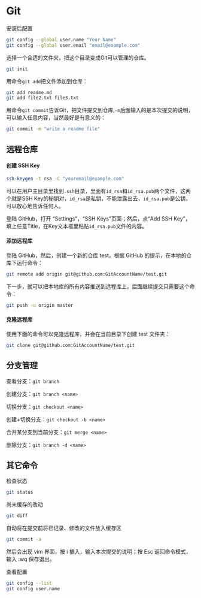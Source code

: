 # Git

安装后配置

```bash
git config --global user.name "Your Name"
git config --global user.email "email@example.com"
```

选择一个合适的文件夹，把这个目录变成Git可以管理的仓库。

```bash
git init
```

用命令`git add`把文件添加到仓库：

```bash
git add readme.md
git add file2.txt file3.txt
```

用命令`git commit`告诉Git，把文件提交到仓库,`-m`后面输入的是本次提交的说明，可以输入任意内容，当然最好是有意义的：

```bash
git commit -m "write a readme file"
```

## 远程仓库

#### 创建 SSH Key

```bash
ssh-keygen -t rsa -C "youremail@example.com"
```

可以在用户主目录里找到`.ssh`目录，里面有`id_rsa`和`id_rsa.pub`两个文件，这两个就是SSH Key的秘钥对，`id_rsa`是私钥，不能泄露出去，`id_rsa.pub`是公钥，可以放心地告诉任何人。

登陆 GitHub，打开 “Settings”，“SSH Keys”页面；然后，点“Add SSH Key”，填上任意Title，在Key文本框里粘贴`id_rsa.pub`文件的内容。

#### 添加远程库

登陆 GitHub，然后，创建一个新的仓库 test，根据 GitHub 的提示，在本地的仓库下运行命令：

```bash
git remote add origin git@github.com:GitAccountName/test.git
```

下一步，就可以把本地库的所有内容推送到远程库上，后面继续提交只需要这个命令：

```bash
git push -u origin master
```

#### 克隆远程库

使用下面的命令可以克隆远程库，并会在当前目录下创建 test 文件夹：

```bash
git clone git@github.com:GitAccountName/test.git
```

## 分支管理

查看分支：`git branch`

创建分支：`git branch <name>`

切换分支：`git checkout <name>`

创建+切换分支：`git checkout -b <name>`

合并某分支到当前分支：`git merge <name>`

删除分支：`git branch -d <name>`

## 其它命令

检查状态

```bash
git status
```

尚未缓存的改动

```bash
git diff
```

自动将在提交前将已记录、修改的文件放入缓存区

```bash
git commit -a
```

然后会出现 vim 界面，按 i 插入，输入本次提交的说明；按 Esc 返回命令模式，输入 :wq 保存退出。

查看配置

```bash
git config --list
git config user.name
```

